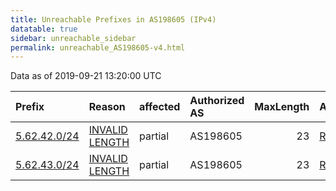 ```yaml
---
title: Unreachable Prefixes in AS198605 (IPv4)
datatable: true
sidebar: unreachable_sidebar
permalink: unreachable_AS198605-v4.html
---
```


Data as of 2019-09-21 13:20:00 UTC


<div class="datatable-begin"></div>

| Prefix                                             | Reason                                                                                                  | affected   | Authorized AS   |   MaxLength | Anchor                                         |   unreachable /24s |
|:---------------------------------------------------|:--------------------------------------------------------------------------------------------------------|:-----------|:----------------|------------:|:-----------------------------------------------|-------------------:|
| [5.62.42.0/24](https://stat.ripe.net/5.62.42.0/24) | [INVALID LENGTH](https://rpki-validator.ripe.net/announcement-preview?asn=AS198605&prefix=5.62.42.0/24) | partial    | AS198605        |          23 | [RIPE](unreachable_RIPE_NCC_RPKI_Root-v4.html) |                  1 |
| [5.62.43.0/24](https://stat.ripe.net/5.62.43.0/24) | [INVALID LENGTH](https://rpki-validator.ripe.net/announcement-preview?asn=AS198605&prefix=5.62.43.0/24) | partial    | AS198605        |          23 | [RIPE](unreachable_RIPE_NCC_RPKI_Root-v4.html) |                  1 |

<div class="datatable-end"></div>